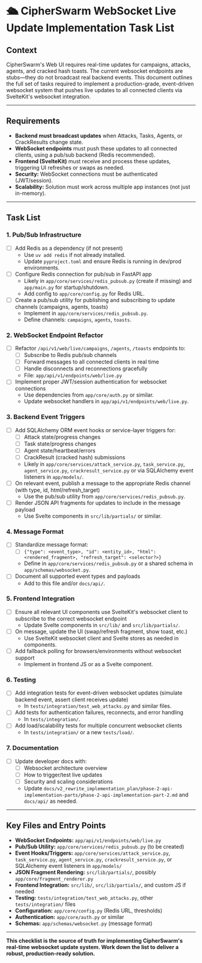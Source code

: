# 🛳️ CipherSwarm WebSocket Live Update Implementation Task List

## Context

CipherSwarm's Web UI requires real-time updates for campaigns, attacks, agents, and cracked hash toasts. The current websocket endpoints are stubs—they do not broadcast real backend events. This document outlines the full set of tasks required to implement a production-grade, event-driven websocket system that pushes live updates to all connected clients via SvelteKit's websocket integration.

---

## Requirements

-   **Backend must broadcast updates** when Attacks, Tasks, Agents, or CrackResults change state.
-   **WebSocket endpoints** must push these updates to all connected clients, using a pub/sub backend (Redis recommended).
-   **Frontend (SvelteKit)** must receive and process these updates, triggering UI refreshes or swaps as needed.
-   **Security:** WebSocket connections must be authenticated (JWT/session).
-   **Scalability:** Solution must work across multiple app instances (not just in-memory).

---

## Task List

### 1. Pub/Sub Infrastructure

-   [ ] Add Redis as a dependency (if not present)
    -   Use `uv add redis` if not already installed.
    -   Update `pyproject.toml` and ensure Redis is running in dev/prod environments.
-   [ ] Configure Redis connection for pub/sub in FastAPI app
    -   Likely in `app/core/services/redis_pubsub.py` (create if missing) and `app/main.py` for startup/shutdown.
    -   Add config to `app/core/config.py` for Redis URL.
-   [ ] Create a pub/sub utility for publishing and subscribing to update channels (campaigns, agents, toasts)
    -   Implement in `app/core/services/redis_pubsub.py`.
    -   Define channels: `campaigns`, `agents`, `toasts`.

### 2. WebSocket Endpoint Refactor

-   [ ] Refactor `/api/v1/web/live/campaigns`, `/agents`, `/toasts` endpoints to:
    -   [ ] Subscribe to Redis pub/sub channels
    -   [ ] Forward messages to all connected clients in real time
    -   [ ] Handle disconnects and reconnections gracefully
    -   File: `app/api/v1/endpoints/web/live.py`
-   [ ] Implement proper JWT/session authentication for websocket connections
    -   Use dependencies from `app/core/auth.py` or similar.
    -   Update websocket handlers in `app/api/v1/endpoints/web/live.py`.

### 3. Backend Event Triggers

-   [ ] Add SQLAlchemy ORM event hooks or service-layer triggers for:
    -   [ ] Attack state/progress changes
    -   [ ] Task state/progress changes
    -   [ ] Agent state/heartbeat/errors
    -   [ ] CrackResult (cracked hash) submissions
    -   Likely in `app/core/services/attack_service.py`, `task_service.py`, `agent_service.py`, `crackresult_service.py` or via SQLAlchemy event listeners in `app/models/`.
-   [ ] On relevant event, publish a message to the appropriate Redis channel (with type, id, html/refresh_target)
    -   Use the pub/sub utility from `app/core/services/redis_pubsub.py`.
-   [ ] Render JSON API fragments for updates to include in the message payload
    -   Use Svelte components in `src/lib/partials/` or similar.

### 4. Message Format

-   [ ] Standardize message format:
    -   [ ] `{"type": <event_type>, "id": <entity_id>, "html": <rendered_fragment>, "refresh_target": <selector?>}`
    -   Define in `app/core/services/redis_pubsub.py` or a shared schema in `app/schemas/websocket.py`.
-   [ ] Document all supported event types and payloads
    -   Add to this file and/or `docs/api/`.

### 5. Frontend Integration

-   [ ] Ensure all relevant UI components use SvelteKit's websocket client to subscribe to the correct websocket endpoint
    -   Update Svelte components in `src/lib/` and `src/lib/partials/`.
-   [ ] On message, update the UI (swap/refresh fragment, show toast, etc.)
    -   Use SvelteKit websocket client and Svelte stores as needed in components.
-   [ ] Add fallback polling for browsers/environments without websocket support
    -   Implement in frontend JS or as a Svelte component.

### 6. Testing

-   [ ] Add integration tests for event-driven websocket updates (simulate backend event, assert client receives update)
    -   In `tests/integration/test_web_attacks.py` and similar files.
-   [ ] Add tests for authentication failures, reconnects, and error handling
    -   In `tests/integration/`.
-   [ ] Add load/scalability tests for multiple concurrent websocket clients
    -   In `tests/integration/` or a new `tests/load/`.

### 7. Documentation

-   [ ] Update developer docs with:
    -   [ ] Websocket architecture overview
    -   [ ] How to trigger/test live updates
    -   [ ] Security and scaling considerations
    -   Update `docs/v2_rewrite_implementation_plan/phase-2-api-implementation-parts/phase-2-api-implementation-part-2.md` and `docs/api/` as needed.

---

## Key Files and Entry Points

-   **WebSocket Endpoints:** `app/api/v1/endpoints/web/live.py`
-   **Pub/Sub Utility:** `app/core/services/redis_pubsub.py` (to be created)
-   **Event Hooks/Triggers:** `app/core/services/attack_service.py`, `task_service.py`, `agent_service.py`, `crackresult_service.py`, or SQLAlchemy event listeners in `app/models/`
-   **JSON Fragment Rendering:** `src/lib/partials/`, possibly `app/core/fragment_renderer.py`
-   **Frontend Integration:** `src/lib/`, `src/lib/partials/`, and custom JS if needed
-   **Testing:** `tests/integration/test_web_attacks.py`, other `tests/integration/` files
-   **Configuration:** `app/core/config.py` (Redis URL, thresholds)
-   **Authentication:** `app/core/auth.py` or similar
-   **Schemas:** `app/schemas/websocket.py` (message format)

---

**This checklist is the source of truth for implementing CipherSwarm's real-time websocket update system. Work down the list to deliver a robust, production-ready solution.**
